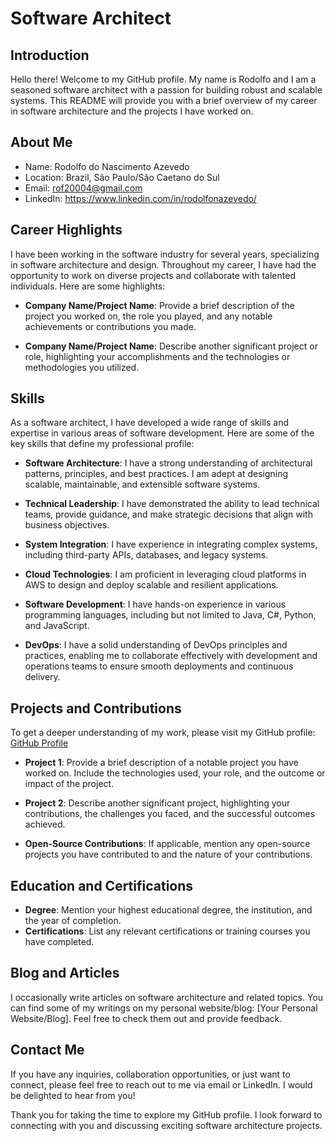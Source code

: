 # Software Architect

## Introduction
Hello there! Welcome to my GitHub profile. My name is Rodolfo and I am a seasoned software architect with a passion for building robust and scalable systems. This README will provide you with a brief overview of my career in software architecture and the projects I have worked on.

## About Me
- Name: Rodolfo do Nascimento Azevedo
- Location: Brazil, São Paulo/São Caetano do Sul
- Email: rof20004@gmail.com
- LinkedIn: https://www.linkedin.com/in/rodolfonazevedo/

## Career Highlights
I have been working in the software industry for several years, specializing in software architecture and design. Throughout my career, I have had the opportunity to work on diverse projects and collaborate with talented individuals. Here are some highlights:

- **Company Name/Project Name**: Provide a brief description of the project you worked on, the role you played, and any notable achievements or contributions you made.

- **Company Name/Project Name**: Describe another significant project or role, highlighting your accomplishments and the technologies or methodologies you utilized.

## Skills
As a software architect, I have developed a wide range of skills and expertise in various areas of software development. Here are some of the key skills that define my professional profile:

- **Software Architecture**: I have a strong understanding of architectural patterns, principles, and best practices. I am adept at designing scalable, maintainable, and extensible software systems.

- **Technical Leadership**: I have demonstrated the ability to lead technical teams, provide guidance, and make strategic decisions that align with business objectives.

- **System Integration**: I have experience in integrating complex systems, including third-party APIs, databases, and legacy systems.

- **Cloud Technologies**: I am proficient in leveraging cloud platforms in AWS to design and deploy scalable and resilient applications.

- **Software Development**: I have hands-on experience in various programming languages, including but not limited to Java, C#, Python, and JavaScript.

- **DevOps**: I have a solid understanding of DevOps principles and practices, enabling me to collaborate effectively with development and operations teams to ensure smooth deployments and continuous delivery.

## Projects and Contributions
To get a deeper understanding of my work, please visit my GitHub profile: [GitHub Profile](https://github.com/rof20004)

- **Project 1**: Provide a brief description of a notable project you have worked on. Include the technologies used, your role, and the outcome or impact of the project.

- **Project 2**: Describe another significant project, highlighting your contributions, the challenges you faced, and the successful outcomes achieved.

- **Open-Source Contributions**: If applicable, mention any open-source projects you have contributed to and the nature of your contributions.

## Education and Certifications
- **Degree**: Mention your highest educational degree, the institution, and the year of completion.
- **Certifications**: List any relevant certifications or training courses you have completed.

## Blog and Articles
I occasionally write articles on software architecture and related topics. You can find some of my writings on my personal website/blog: [Your Personal Website/Blog]. Feel free to check them out and provide feedback.

## Contact Me
If you have any inquiries, collaboration opportunities, or just want to connect, please feel free to reach out to me via email or LinkedIn. I would be delighted to hear from you!

Thank you for taking the time to explore my GitHub profile. I look forward to connecting with you and discussing exciting software architecture projects.
